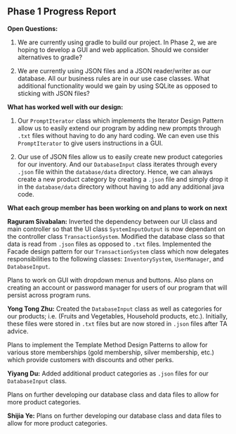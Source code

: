 ﻿## Phase 1 Progress Report

**Open Questions:**

1. We are currently using gradle to build our project. In Phase 2, we are hoping to develop a GUI and web application. Should we consider alternatives to gradle?

2. We are currently using JSON files and a JSON reader/writer as our database. All our business rules are in our use case classes. What additional functionality would we gain by using SQLite as opposed to sticking with JSON files? 

**What has worked well with our design:**

1. Our `PromptIterator` class which implements the Iterator Design Pattern allow us to easily extend our program by adding new prompts through `.txt` files without having to do any hard coding.  We can even use this `PromptIterator` to give users instructions in a GUI. 

2.  Our use of JSON files allow us to easily create new product categories for our inventory. And our `DatabaseInput` class iterates through every `.json` file within the `database/data` directory. Hence, we can always create a new product category by creating  a `.json` file and simply drop it in the `database/data` directory without having to add any additional java code. 


**What each group member has been working on and plans to work on next**

**Raguram Sivabalan:** Inverted the dependency between our UI class and main controller so that the UI class `SystemInputOutput` is now dependant on the controller class `TransactionSystem`.  Modified the database class so that data is read from `.json` files as opposed to `.txt` files. Implemented the Facade design pattern for our `TransactionSystem` class which now delegates responsibilities to the following classes: `InventorySystem`, `UserManager`, and `DatabaseInput`. 

Plans to work on GUI with dropdown menus and buttons. Also plans on creating an account or password manager for users of our program that will persist across program runs. 

**Yong Tong Zhu:** Created the `DatabaseInput` class as well as categories for our products; i.e. (Fruits and Vegetables, Household products, etc.). Initially, these files were stored in `.txt` files but are now stored in `.json` files after TA advice. 

Plans to implement the Template Method Design Patterns to allow for various store memberships (gold membership, silver membership, etc.) which provide customers with discounts and other perks. 

**Yiyang Du:**  Added additional product categories as `.json` files for our `DatabaseInput` class. 

Plans on further developing our database class and data files to allow for more product categories. 

**Shijia Ye:**  Plans on further developing our database class and data files to allow for more product categories. 
